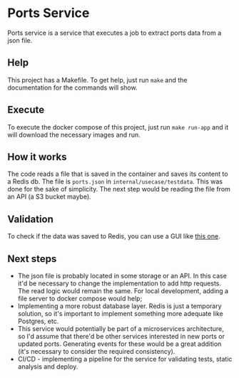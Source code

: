 # Ports Service
Ports service is a service that executes a job to extract ports data 
from a json file. 
## Help
This project has a Makefile. To get help, just run `make` and the
documentation for the commands will show.
## Execute
To execute the docker compose of this project, just run `make run-app` and
it will download the necessary images and run.
## How it works
The code reads a file that is saved in the container and saves its content
to a Redis db. The file is `ports.json` in `internal/usecase/testdata`.
This was done for the sake of simplicity. The next step would be reading
the file from an API (a S3 bucket maybe).
## Validation
To check if the data was saved to Redis, you can use a GUI like
[this one](https://github.com/ekvedaras/redis-gui).
## Next steps
- The json file is probably located in some storage or an API. In this case  
it'd be necessary to change the implementation to add http requests. The 
read logic would remain the same. For local development, adding a file server
to docker compose would help;
- Implementing a more robust database layer. Redis is just a temporary
solution, so it's important to implement something more adequate like
Postgres, etc.
- This service would potentially be part of a microservices architecture,
so I'd assume that there'd be other services interested in new ports or
updated ports. Generating events for these would be a great addition 
(it's necessary to consider the required consistency).
- CI/CD - implementing a pipeline for the service for validating tests,
static analysis and deploy.